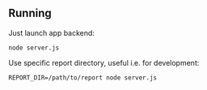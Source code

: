Running
-------

Just launch app backend:
```
node server.js
```

Use specific report directory, useful i.e. for development:
```
REPORT_DIR=/path/to/report node server.js
```
